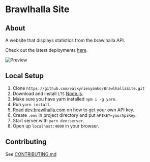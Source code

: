 # Brawlhalla Site
## About
A website that displays statistics from the brawlhalla API.

Check out the latest deployments [here](https://github.com/valkyrienyanko/BrawlhallaSite/deployments).

![Preview](https://imgur.com/PVNyhpi)

## Local Setup
1. Clone `https://github.com/valkyrienyanko/BrawlhallaSite.git`
2. Download and install `LTS` [Node.js](https://nodejs.org/en/).
3. Make sure you have yarn installed `npm i -g yarn`.
4. Run `yarn install`.
5. Read [dev.brawlhalla.com](https://dev.brawlhalla.com) on how to get your own API key.
6. Create `.env` in project directory and put `APIKEY=yourApiKey`.
7. Start server with `yarn dev:server`.
8. Open up `localhost:4000` in your browser.

## Contributing
See [CONTRIBUTING.md](https://github.com/valkyrienyanko/BrawlhallaSite/blob/master/CONTRIBUTORS.md)
